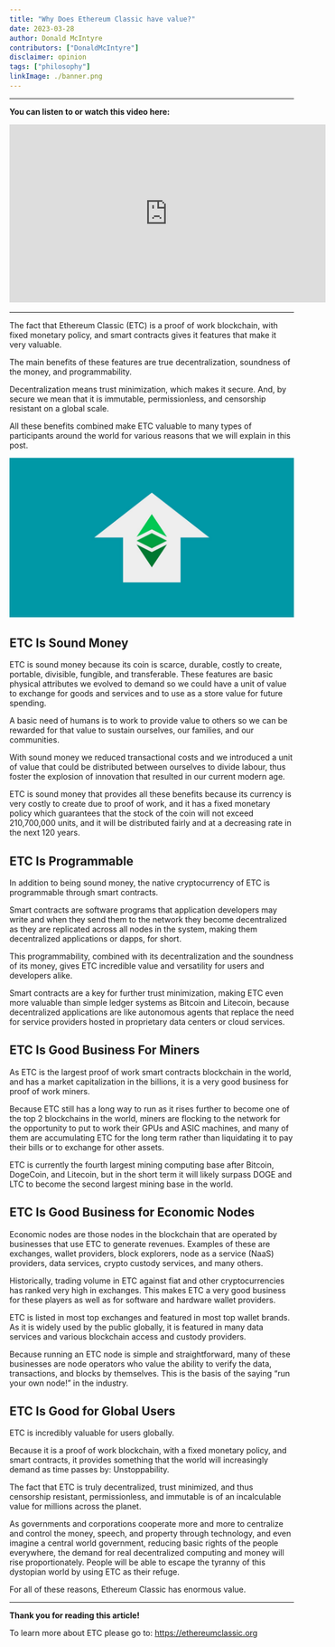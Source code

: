 ```yaml
---
title: "Why Does Ethereum Classic have value?"
date: 2023-03-28
author: Donald McIntyre
contributors: ["DonaldMcIntyre"]
disclaimer: opinion
tags: ["philosophy"]
linkImage: ./banner.png
---
```


---
**You can listen to or watch this video here:**

<iframe width="560" height="315" src="https://www.youtube.com/embed/ltV3gnrmHo4" title="YouTube video player" frameborder="0" allow="accelerometer; autoplay; clipboard-write; encrypted-media; gyroscope; picture-in-picture; web-share" allowfullscreen></iframe>

---

The fact that Ethereum Classic (ETC) is a proof of work blockchain, with fixed monetary policy, and smart contracts gives it features that make it very valuable.

The main benefits of these features are true decentralization, soundness of the money, and programmability.

Decentralization means trust minimization, which makes it secure. And, by secure we mean that it is immutable, permissionless, and censorship resistant on a global scale.

All these benefits combined make ETC valuable to many types of participants around the world for various reasons that we will explain in this post.

![ETC's value.](./banner.png)

## ETC Is Sound Money

ETC is sound money because its coin is scarce, durable, costly to create, portable, divisible, fungible, and transferable. These features are basic physical attributes we evolved to demand so we could have a unit of value to exchange for goods and services and to use as a store value for future spending.

A basic need of humans is to work to provide value to others so we can be rewarded for that value to sustain ourselves, our families, and our communities.

With sound money we reduced transactional costs and we introduced a unit of value that could be distributed between ourselves to divide labour, thus foster the explosion of innovation that resulted in our current modern age.

ETC is sound money that provides all these benefits because its currency is very costly to create due to proof of work, and it has a fixed monetary policy which guarantees that the stock of the coin will not exceed 210,700,000 units, and it will be distributed fairly and at a decreasing rate in the next 120 years.

## ETC Is Programmable

In addition to being sound money, the native cryptocurrency of ETC is programmable through smart contracts. 

Smart contracts are software programs that application developers may write and when they send them to the network they become decentralized as they are replicated across all nodes in the system, making them decentralized applications or dapps, for short.

This programmability, combined with its decentralization and the soundness of its money, gives ETC incredible value and versatility for users and developers alike.

Smart contracts are a key for further trust minimization, making ETC even more valuable than simple ledger systems as Bitcoin and Litecoin, because decentralized applications are like autonomous agents that replace the need for service providers hosted in proprietary data centers or cloud services.

## ETC Is Good Business For Miners

As ETC is the largest proof of work smart contracts blockchain in the world, and has a market capitalization in the billions, it is a very good business for proof of work miners. 

Because ETC still has a long way to run as it rises further to become one of the top 2 blockchains in the world, miners are flocking to the network for the opportunity to put to work their GPUs and ASIC machines, and many of them are accumulating ETC for the long term rather than liquidating it to pay their bills or to exchange for other assets.

ETC is currently the fourth largest mining computing base after Bitcoin, DogeCoin, and Litecoin, but in the short term it will likely surpass DOGE and LTC to become the second largest mining base in the world.

## ETC Is Good Business for Economic Nodes

Economic nodes are those nodes in the blockchain that are operated by businesses that use ETC to generate revenues. Examples of these are exchanges, wallet providers, block explorers, node as a service (NaaS) providers, data services, crypto custody services, and many others.

Historically, trading volume in ETC against fiat and other cryptocurrencies has ranked very high in exchanges. This makes ETC a very good business for these players as well as for software and hardware wallet providers.

ETC is listed in most top exchanges and featured in most top wallet brands. As it is widely used by the public globally, it is featured in many data services and various blockchain access and custody providers.

Because running an ETC node is simple and straightforward, many of these businesses are node operators who value the ability to verify the data, transactions, and blocks by themselves. This is the basis of the saying “run your own node!” in the industry.

## ETC Is Good for Global Users

ETC is incredibly valuable for users globally. 

Because it is a proof of work blockchain, with a fixed monetary policy, and smart contracts, it provides something that the world will increasingly demand as time passes by: Unstoppability.

The fact that ETC is truly decentralized, trust minimized, and thus censorship resistant, permissionless, and immutable is of an incalculable value for millions across the planet.

As governments and corporations cooperate more and more to centralize and control the money, speech, and property through technology, and even imagine a central world government, reducing basic rights of the people everywhere, the demand for real decentralized computing and money will rise proportionately. People will be able to escape the tyranny of this dystopian world by using ETC as their refuge.

For all of these reasons, Ethereum Classic has enormous value.

---

**Thank you for reading this article!**

To learn more about ETC please go to: https://ethereumclassic.org
